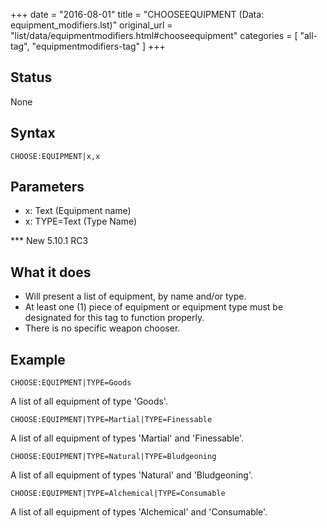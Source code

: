 +++
date = "2016-08-01"
title = "CHOOSEEQUIPMENT (Data: equipment_modifiers.lst)"
original_url = "list/data/equipmentmodifiers.html#chooseequipment"
categories = [ "all-tag", "equipmentmodifiers-tag" ]
+++

## Status

None

## Syntax

`CHOOSE:EQUIPMENT|x,x`

## Parameters

-   x: Text (Equipment name)
-   x: TYPE=Text (Type Name)



<span id="chooseequipment"></span> \*\*\* New 5.10.1 RC3

What it does
------------

-   Will present a list of equipment, by name and/or type.
-   At least one (1) piece of equipment or equipment type must be
    designated for this tag to function properly.
-   There is no specific weapon chooser.

Example
-------

`CHOOSE:EQUIPMENT|TYPE=Goods`

A list of all equipment of type 'Goods'.

`CHOOSE:EQUIPMENT|TYPE=Martial|TYPE=Finessable`

A list of all equipment of types 'Martial' and 'Finessable'.

`CHOOSE:EQUIPMENT|TYPE=Natural|TYPE=Bludgeoning`

A list of all equipment of types 'Natural' and 'Bludgeoning'.

`CHOOSE:EQUIPMENT|TYPE=Alchemical|TYPE=Consumable`

A list of all equipment of types 'Alchemical' and 'Consumable'.

